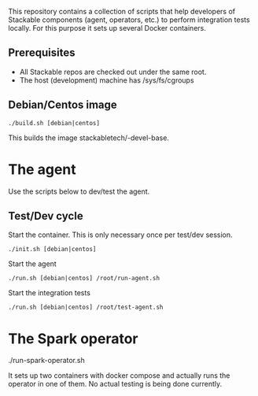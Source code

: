This repository contains a collection of scripts that help developers of Stackable components (agent, operators, etc.) to
perform integration tests locally. For this purpose it sets up several Docker containers.

## Prerequisites

* All Stackable repos are checked out under the same root.
* The host (development) machine has /sys/fs/cgroups

## Debian/Centos image

    ./build.sh [debian|centos]

This builds the image stackabletech/<os-name>-devel-base.

# The agent

Use the scripts below to dev/test the agent.

## Test/Dev cycle

Start the container. This is only necessary once per test/dev session.

    ./init.sh [debian|centos]

Start the agent

    ./run.sh [debian|centos] /root/run-agent.sh

Start the integration tests

    ./run.sh [debian|centos] /root/test-agent.sh

# The Spark operator

  ./run-spark-operator.sh

It sets up two containers with docker compose and actually runs the operator in one of them. No actual testing is being done currently. 
